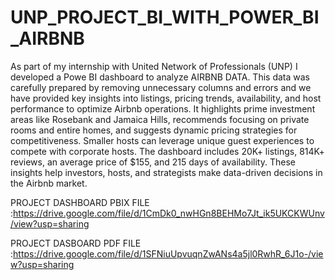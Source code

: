 # UNP_PROJECT_BI_WITH_POWER_BI_AIRBNB

As part of my internship with United Network of Professionals (UNP) I developed a Powe BI dashboard to analyze AIRBNB DATA. This data was carefully prepared by removing unnecessary columns and errors and we have provided key insights into listings, pricing trends, availability, and host performance to optimize Airbnb operations. It highlights prime investment areas like Rosebank and Jamaica Hills, recommends focusing on private rooms and entire homes, and suggests dynamic pricing strategies for competitiveness. Smaller hosts can leverage unique guest experiences to compete with corporate hosts. The dashboard includes 20K+ listings, 814K+ reviews, an average price of $155, and 215 days of availability. These insights help investors, hosts, and strategists make data-driven decisions in the Airbnb market.

PROJECT DASHBOARD PBIX FILE :https://drive.google.com/file/d/1CmDk0_nwHGn8BEHMo7Jt_ik5UKCKWUnv/view?usp=sharing

PROJECT DASBOARD PDF FILE   :https://drive.google.com/file/d/1SFNiuUpvuqnZwANs4a5jl0RwhR_6J1o-/view?usp=sharing

